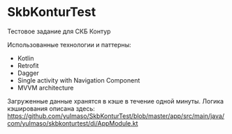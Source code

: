 # SkbKonturTest
Тестовое задание для СКБ Контур

Использованные технологии и паттерны:
- Kotlin
- Retrofit
- Dagger
- Single activity with Navigation Component
- MVVM architecture

Загруженные данные хранятся в кэше в течение одной минуты. Логика кэширования описана здесь: https://github.com/yulmaso/SkbKonturTest/blob/master/app/src/main/java/com/yulmaso/skbkonturtest/di/AppModule.kt
